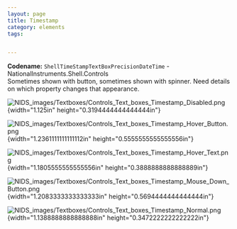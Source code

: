```yaml
---
layout: page
title: Timestamp
category: elements
tags:


---
```


**Codename:** `ShellTimeStampTextBoxPrecisionDateTime` - NationalInstruments.Shell.Controls  
Sometimes shown with button, sometimes shown with spinner. Need details on which property changes that appearance.

![NIDS\_images/Textboxes/Controls\_Text\_boxes\_Timestamp\_Disabled.png](media/image150.png){width="1.125in"
height="0.3194444444444444in"}

![NIDS\_images/Textboxes/Controls\_Text\_boxes\_Timestamp\_Hover\_Button.png](media/image151.png){width="1.2361111111111112in"
height="0.5555555555555556in"}

![NIDS\_images/Textboxes/Controls\_Text\_boxes\_Timestamp\_Hover\_Text.png](media/image152.png){width="1.1805555555555556in"
height="0.3888888888888889in"}

![NIDS\_images/Textboxes/Controls\_Text\_boxes\_Timestamp\_Mouse\_Down\_Button.png](media/image153.png){width="1.2083333333333333in"
height="0.5694444444444444in"}

![NIDS\_images/Textboxes/Controls\_Text\_boxes\_Timestamp\_Normal.png](media/image154.png){width="1.1388888888888888in"
height="0.3472222222222222in"}